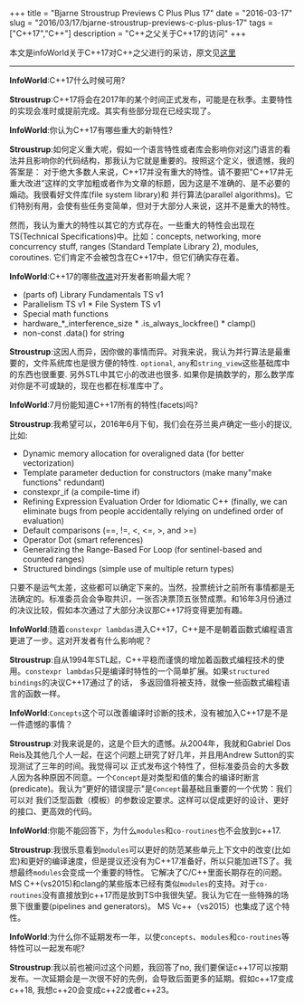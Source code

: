 +++
title = "Bjarne Stroustrup Previews C Plus Plus 17"
date = "2016-03-17"
slug = "2016/03/17/bjarne-stroustrup-previews-c-plus-plus-17"
tags =["C++17","C++"]
description = "C++之父关于C++17的访问"
+++

本文是infoWorld关于C++17对C++之父进行的采访，原文见[这里](0)

--------------------------------------------------------------------------

**InfoWorld**:C++17什么时候可用?

**Stroustrup**:C++17将会在2017年的某个时间正式发布，可能是在秋季。主要特性的实现会准时或提前完成。其实有些部分现在已经实现了。

**InfoWorld**:你认为C++17有哪些重大的新特性?

**Stroustrup**:如何定义重大呢，假如一个语言特性或者库会影响你对这门语言的看法并且影响你的代码结构，那我认为它就是重要的。按照这个定义，很遗憾，我的答案是：
对于绝大多数人来说，C++17并没有重大的特性。请不要把"C++17并无重大改进”这样的文字加粗或者作为文章的标题，因为这是不准确的、是不必要的煽动。我很看好文件库(file system library)和
并行算法(parallel algorithms)。它们特别有用，会使有些任务变简单，但对于大部分人来说，这并不是重大的特性。

然而，我认为重大的特性以其它的方式存在。一些重大的特性会出现在TS(Technical Specifications)中。比如：concepts, networking, more concurrency stuff, ranges (Standard Template Library 2), modules, coroutines. 
它们肯定不会被包含在C++17中，但它们确实存在着。

**InfoWorld**:C++17的哪些[改进][2]对开发者影响最大呢？

* (parts of) Library Fundamentals TS v1
* Parallelism TS v1 * File System TS v1
* Special math functions
* hardware_*_interference_size * .is_always_lockfree() * clamp()
* non-const .data() for string

**Stroustrup**:这因人而异，因你做的事情而异。对我来说，我认为并行算法是最重要的，文件系统库也是很方便的特性. `optional`, `any`和`string_view`这些基础库中的东西也很重要. 另外STL中其它小的改进也很多.
如果你是搞数学的，那么数学库对你是不可或缺的，现在也都在标准库中了。

**InfoWorld**:7月份能知道C++17所有的特性(facets)吗?

**Stroustrup**:我希望可以，2016年6月下旬，我们会在芬兰奥卢确定一些小的提议,比如:

* Dynamic memory allocation for overaligned data (for better vectorization)
* Template parameter deduction for constructors (make many"make functions" redundant)
* constexpr_if (a compile-time if)
* Refining Expression Evaluation Order for Idiomatic C++ (finally, we can eliminate bugs from people accidentally relying on undefined order of evaluation)
* Default comparisons (==, !=, <, <=, >, and >=)
* Operator Dot (smart references)
* Generalizing the Range-Based For Loop (for sentinel-based and counted ranges)
* Structured bindings (simple use of multiple return types)

只要不是运气太差，这些都可以确定下来的。当然，投票统计之前所有事情都是无法确定的。标准委员会会争取共识，一张否决票顶五张赞成票。和16年3月份通过的决议比较，假如本次通过了大部分决议那C++17将变得更加有趣。

**InfoWorld**:随着`constexpr lambdas`进入C++17，C++是不是朝着函数式编程语言更进了一步。这对开发者有什么影响呢？

**Stroustrup**:自从1994年STL起，C++平稳而谨慎的增加着函数式编程技术的使用。`constexpr lambdas`只是编译时特性的一个简单扩展。如果`structured bindings`的决议C++17通过了的话，
多返回值将被支持，就像一些函数式编程语言的函数一样。

**InfoWorld**:`Concepts`这个可以改善编译时诊断的技术，没有被加入C++17是不是一件遗憾的事情？

**Stroustrup**:对我来说是的，这是个巨大的遗憾。从2004年，我就和Gabriel Dos Reis及其他几个人一起，在这个问题上研究了好几年，并且用Andrew Sutton的实现测试了三年的时间。我觉得可以
正式发布这个特性了，但标准委员会的大多数人因为各种原因不同意。一个`Concept`是对类型和值的集合的编译时断言(predicate)。我认为“更好的错误提示"是`Concept`最基础且重要的一个优势：我们可以对
我们泛型函数（模板）的参数设定要求。这样可以促成更好的设计、更好的接口、更高效的代码。

**InfoWorld**:你能不能回答下，为什么`modules`和`co-routines`也不会放到c++17.

**Stroustrup**:我很乐意看到`modules`可以更好的防范某些单元上下文中的改变(比如宏)和更好的编译速度，但是提议还没有为C++17准备好，所以只能加进TS了。我想最终`modules`会变成一个重要的特性。
它解决了C/C++里面长期存在的问题。MS C++(vs2015)和clang的某些版本已经有类似`modules`的支持。对于`co-routines`没有直接放到c++17而是放到TS中我很失望。我认为它在一些特殊的场景下很重要(pipelines and generators)。
MS Vc++（vs2015）也集成了这个特性。


**InfoWorld**:为什么你不延期发布一年，以使`concepts`、`modules`和`co-routines`等特性可以一起发布呢?

**Stroustrup**:我以前也被问过这个问题，我回答了no, 我们要保证c++17可以按期发布。一次延期会是一次很不好的先例，会导致后面更多的延期。假如c++17变成c++18, 我想c++20会变成c++22或者c++23。


[0]:http://www.infoworld.com/article/3044727/application-development/qa-bjarne-stroustrup-previews-c-17.html
[2]:http://meetingcpp.com/index.php/br/items/cpp17-and-other-future-highlights-of-cpp.html
